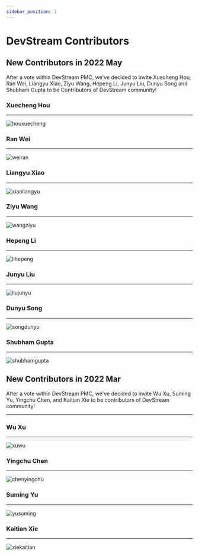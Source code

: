 ```yaml
---
sidebar_position: 1
---
```


# DevStream Contributors

## New Contributors in 2022 May

After a vote within DevStream PMC, we've decided to invite Xuecheng Hou, Ran Wei, Liangyu Xiao, Ziyu Wang, Hepeng Li, Junyu Liu, Dunyu Song and Shubham Gupta to be Contributors of DevStream community!

### Xuecheng Hou

---

![houxuecheng](/img/community/contributor/contributors/houxuecheng.png)

### Ran Wei

---

![weiran](/img/community/contributor/contributors/weiran.png)

### Liangyu Xiao

---

![xiaoliangyu](/img/community/contributor/contributors/xiaoliangyu.png)

### Ziyu Wang

---

![wangziyu](/img/community/contributor/contributors/wangziyu.png)

### Hepeng Li

---

![lihepeng](/img/community/contributor/contributors/lihepeng.png)

### Junyu Liu

---

![liujunyu](/img/community/contributor/contributors/liujunyu.png)

### Dunyu Song

---

![songdunyu](/img/community/contributor/contributors/songdunyu.png)

### Shubham Gupta

---

![shubhamgupta](/img/community/contributor/contributors/shubhamgupta.png)

## New Contributors in 2022 Mar

After a vote within DevStream PMC, we've decided to invite Wu Xu, Suming Yu, Yingchu Chen, and Kaitian Xie to be contributors of DevStream community!

---

### Wu Xu

---

![xuwu](/img/community/contributor/contributors/xuwu.png)

### Yingchu Chen

---

![chenyingchu](/img/community/contributor/contributors/chenyingchu.png)

### Suming Yu

---

![yusuming](/img/community/contributor/contributors/yusuming.png)

### Kaitian Xie

---

![xiekaitian](/img/community/contributor/contributors/xiekaitian.png)
